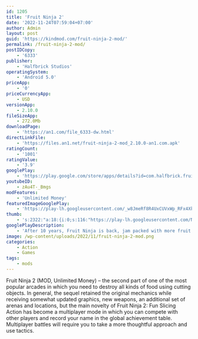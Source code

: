 ```yaml
---
id: 1205
title: 'Fruit Ninja 2'
date: '2022-11-24T07:59:04+07:00'
author: Admin
layout: post
guid: 'https://kindmod.com/fruit-ninja-2-mod/'
permalink: /fruit-ninja-2-mod/
postIDCopy:
    - '6333'
publisher:
    - 'Halfbrick Studios'
operatingSystem:
    - 'Android 5.0'
priceApp:
    - '0'
priceCurrencyApp:
    - USD
versionApp:
    - 2.10.0
fileSizeApp:
    - 272.0Mb
downloadPage:
    - 'https://an1.com/file_6333-dw.html'
directLinkFile:
    - 'https://files.an1.net/fruit-ninja-2-mod_2.10.0-an1.com.apk'
ratingCount:
    - '1001'
ratingValue:
    - '3.9'
googlePlay:
    - 'https://play.google.com/store/apps/details?id=com.halfbrick.fruitninjax'
youtubeID:
    - zAu4T-_Bmgs
modFeatures:
    - 'Unlimited Money'
featuredImageGooglePlay:
    - 'https://play-lh.googleusercontent.com/_w8JmeRf8R4UxCUVxWp_RFx4XkV3mREEu9NUdrx5BZa3t1B8WsctgTw33RPnSAAiJA'
thumb:
    - 's:2322:"a:18:{i:0;s:116:"https://play-lh.googleusercontent.com/NGF9BXkCQn7eV-D-y3OS2H_Fg8HGR7n-uB-jat6JH1t-53fEnmWzBARRy8HkDvMEoMzJ=w526-h296";i:1;s:115:"https://play-lh.googleusercontent.com/EkimENupkjUbxQyCJIGco2NxWnI0zBJhwMEzWg-hElHQbUotsYdtL-NierXRaia6wwA=w526-h296";i:2;s:116:"https://play-lh.googleusercontent.com/w2Jd-SGunW3XIgMe6vm1yf4kSDA7Ja7AFDaGnwT5WuR06Sz-AKrMO4d-5gk0e49OvOuT=w526-h296";i:3;s:115:"https://play-lh.googleusercontent.com/85eikRjWylPiB65SUAhn0vk3Y2gd2kjs8YzejDNcnLvukOmVfPV0MXx1tr7vtdGwfaE=w526-h296";i:4;s:114:"https://play-lh.googleusercontent.com/zlul4mrA6lDg5HxLS1UMqb8KAHfHNDvODjhCo5SrzDkp0lznJDQjrv2lyo_rWCiwLQ=w526-h296";i:5;s:116:"https://play-lh.googleusercontent.com/ATlOXJIp02ZCgI1wURGTNJ4zxhdPNJfE2N5efBA1YJbxEAeV7TykvDVF2xkxhQa4m9Gk=w526-h296";i:6;s:116:"https://play-lh.googleusercontent.com/rmrpNRxWF2DBWKQu2iGzG5yyYpK8zIAZqc_zpl1XFKK3-v99a16csoJfVLVNszP7_aGV=w526-h296";i:7;s:114:"https://play-lh.googleusercontent.com/-V-4UWiwa631HpoWiI4ONC_0MYsClQcfQ9WetZX8icXKZXeUMgJ5GRyMGwoCc6y46w=w526-h296";i:8;s:116:"https://play-lh.googleusercontent.com/4L2LbXI4vZiKmnJ1_IC0dfNIiV3ok8KUVpE23qHzvp3RedEA6jC7KmdLtSj0SScHCf--=w526-h296";i:9;s:115:"https://play-lh.googleusercontent.com/gwioWiczNGYUGa0pczOOf2GXTHFZMJ7KMcnYCzdUMrhR1uBobT6qmr_JFHlRhremKkM=w526-h296";i:10;s:116:"https://play-lh.googleusercontent.com/wVKBu3kiKqOzO0x1UKsMFNpt8eNABrxKwurYIum1x1J5xW-VgBON8s35M6TaFmUVWRkV=w526-h296";i:11;s:115:"https://play-lh.googleusercontent.com/f_zkpqrr9ZrhXmO6ZqRZWo7XlkOZ_m6IPdXb_zTQQDSxHihxZQb4Eg1ykmY40jLaeAA=w526-h296";i:12;s:116:"https://play-lh.googleusercontent.com/WEpXrJevj8VLhs3DN74SSJpyDwpjhBqfTiMgyrR8X2-rBl2Ixp5EMMaS-QRn8OuHnojj=w526-h296";i:13;s:116:"https://play-lh.googleusercontent.com/rEE_Rq7GwuJnOoUwnnWEXrwVEgUtOogmkVhnYi-DkjLd5SIiRrY36SPUcH9Qg125jyhN=w526-h296";i:14;s:114:"https://play-lh.googleusercontent.com/b3W34nsG9eawVGCUuQBXkQkR1sqKqrgY3PHS9bBbq5Pxo3dwMU6p6L2tU4P_icoLJA=w526-h296";i:15;s:114:"https://play-lh.googleusercontent.com/qJWHAtHTpC7L-_OTr-k4YO2uliaGBUue6iASlts4iuGFAIjjFF0HRYUkbMmvry7FcQ=w526-h296";i:16;s:114:"https://play-lh.googleusercontent.com/XDrnYwKWB-jMlVt7q3kNFlIRNAPidmOY5Py15EcGzwE4BGXa5ZhQTW4Y5JeTdMop7A=w526-h296";i:17;s:115:"https://play-lh.googleusercontent.com/4IXoL4eMVwMwApCtQHZqrG_ZfgP6pNKKkNgCETlcQG7niOp8SMiWs28xJyMv0AA2YiU=w526-h296";}";'
googlePlayDescription:
    - 'After 10 years, Fruit Ninja is back, jam packed with more fruit slicing than you can poke a blade at!  Whether your reflexes are sharp, wisdom is deep, or you just really hate organic food, Fruit Ninja 2 promises to give you fun, engaging games in action packed slices of time. So what are you waiting for? Draw your blade and prepare to slice!. - Go solo with original modes like Arcade, Zen or Classic or change it up with Minigame Shuffle and the rhythm slicing mode, Fruitar Hero. - Want to share the fun with your friends?  Jump into real-time multiplayer modes with players from all across the world to slice your way to be a Fruit Ninja Champion!'
image: /wp-content/uploads/2022/11/fruit-ninja-2-mod.png
categories:
    - Action
    - Games
tags:
    - mods
---
```


Fruit Ninja 2 (MOD, Unlimited Money) – the second part of one of the most popular arcades in which you need to destroy all kinds of food using cutting objects. In general, the sequel retained the original mechanics while receiving somewhat updated graphics, new weapons, an additional set of arenas and locations, but the main novelty of Fruit Ninja 2: Fun Slicing Action has become a multiplayer mode in which you can compete with other players and record your name in the global achievement table. Multiplayer battles will require you to take a more thoughtful approach and use tactics.